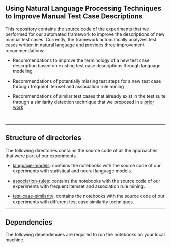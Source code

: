 ## Using Natural Language Processing Techniques to Improve Manual Test Case Descriptions

This repository contains the source code of the experiments that we performed for our automated framework to improve the descriptions of new manual test cases. Currently, the framework automatically analyzes test cases written in natural language and provides three improvement recommendations:

* Recommendations to improve the terminology of a new test case description based on existing test case descriptions through language modeling

* Recommendations of potentially missing test steps for a new test case through frequent itemset and association rule mining

* Recommendations of similar test cases that already exist in the test suite through a similarity detection technique that we proposed in a [prior work](http://asgaard.ece.ualberta.ca/papers/preprint/markos_preprint_test_similarity.pdf)

</br>

---


## Structure of directories
 
 The following directories contains the source code of all the approaches that were part of our experiments. 


 - [language-models](/language-models/): contains the notebooks with the source code of our experiments with statistical and neural language models.
 
 - [association-rules](/association-rules/): contains the notebooks with the source code of our experiments with frequent itemset and association rule mining.
 
 - [test-case-similarity](/test-case-similarity/): contains the notebooks with the source code of our experiments with different test case similarity techniques.


---


## Dependencies

The following dependencies are required to run the notebooks on your local machine.